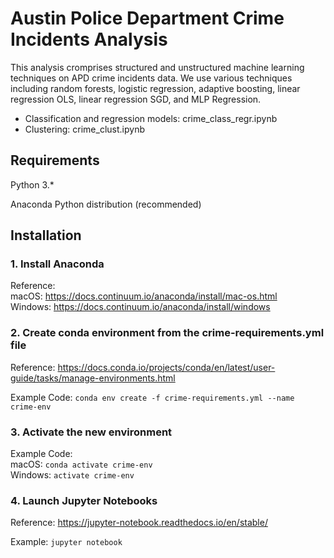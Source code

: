 # Austin Police Department Crime Incidents Analysis

This analysis cromprises structured and unstructured machine learning techniques on APD crime incidents data. We use various techniques including random forests, logistic regression, adaptive boosting, linear regression OLS, linear regression SGD, and MLP Regression.

* Classification and regression models:  crime_class_regr.ipynb 
* Clustering:  crime_clust.ipynb

## Requirements

Python 3.*
	
Anaconda Python distribution (recommended)

## Installation

### 1. Install Anaconda

Reference:  
 	macOS:    https://docs.continuum.io/anaconda/install/mac-os.html  
 	Windows:  https://docs.continuum.io/anaconda/install/windows  

### 2. Create conda environment from the crime-requirements.yml file

Reference: https://docs.conda.io/projects/conda/en/latest/user-guide/tasks/manage-environments.html

Example Code:  `conda env create -f crime-requirements.yml --name crime-env`

### 3. Activate the new environment

Example Code:  
	macOS: `conda activate crime-env`  
 	Windows: `activate crime-env`  

### 4. Launch Jupyter Notebooks

Reference: https://jupyter-notebook.readthedocs.io/en/stable/

Example:  `jupyter notebook`